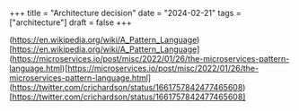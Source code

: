 +++
title = "Architecture decision"
date = "2024-02-21"
tags = ["architecture"]
draft = false
+++

(https://en.wikipedia.org/wiki/A_Pattern_Language)[https://en.wikipedia.org/wiki/A_Pattern_Language]
(https://microservices.io/post/misc/2022/01/26/the-microservices-pattern-language.html)[https://microservices.io/post/misc/2022/01/26/the-microservices-pattern-language.html]
(https://twitter.com/crichardson/status/1661757842477465608)[https://twitter.com/crichardson/status/1661757842477465608]

